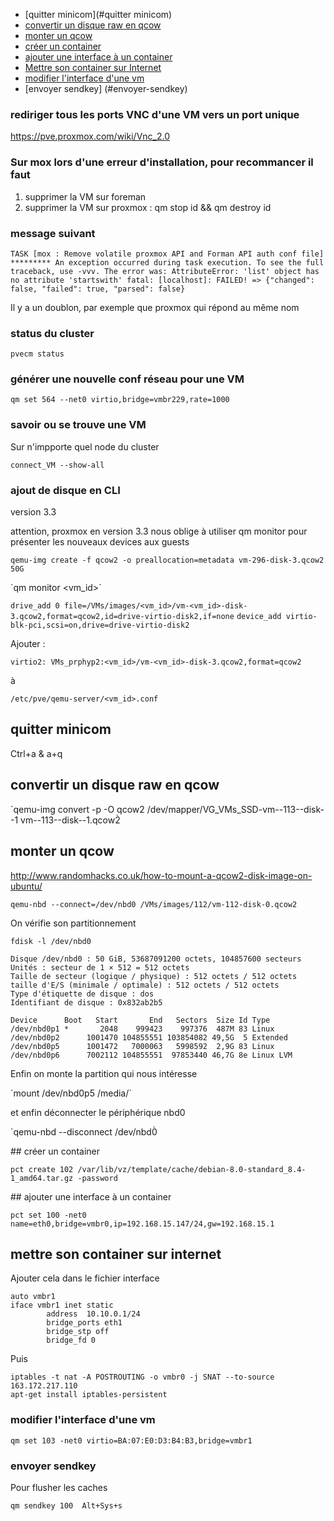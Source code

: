 * [quitter minicom](#quitter minicom)
* [convertir un disque raw en qcow](#convertir-un-disque-raw-en-qcow)   
* [monter un qcow](#monter-un-qcow) 
* [créer un container](#créer-un-container) 
* [ajouter une interface à un container](#ajouter-une-interface-à-un-container) 
* [Mettre son container sur Internet](#mettre-son-container-sur-internet) 
* [modifier l'interface d'une vm](#modifier-l'interface-d'une-vm) 
* [envoyer sendkey] (#envoyer-sendkey)

### rediriger tous les ports VNC d'une  VM vers un port unique

https://pve.proxmox.com/wiki/Vnc_2.0

### Sur mox lors d'une erreur d'installation, pour recommancer il faut

1. supprimer la VM sur foreman
2. supprimer la VM sur proxmox : qm stop id && qm destroy id

### message suivant 
`
TASK [mox : Remove volatile proxmox API and Forman API auth conf file] *********
An exception occurred during task execution. To see the full traceback, use -vvv. The error was: AttributeError: 'list' object has no attribute 'startswith'
fatal: [localhost]: FAILED! => {"changed": false, "failed": true, "parsed": false}
`

Il y a un doublon, par exemple que proxmox qui répond au même nom

### status du cluster

`pvecm status`

### générer une nouvelle conf réseau pour une VM

`qm set 564 --net0 virtio,bridge=vmbr229,rate=1000`

### savoir ou se trouve une VM
Sur n'impporte quel node du cluster 

`connect_VM --show-all`


### ajout de disque en CLI

 version 3.3
 
 attention, proxmox en version 3.3 nous oblige à utiliser qm monitor pour présenter les nouveaux devices aux guests

`qemu-img create -f qcow2 -o preallocation=metadata vm-296-disk-3.qcow2 50G`

`qm monitor <vm_id>̀

`drive_add 0 file=/VMs/images/<vm_id>/vm-<vm_id>-disk-3.qcow2,format=qcow2,id=drive-virtio-disk2,if=none`
`device_add virtio-blk-pci,scsi=on,drive=drive-virtio-disk2`

Ajouter :

`virtio2: VMs_prphyp2:<vm_id>/vm-<vm_id>-disk-3.qcow2,format=qcow2`

à

`/etc/pve/qemu-server/<vm_id>.conf`

## quitter minicom
Ctrl+a & a+q

## convertir un disque raw en qcow

`qemu-img convert -p -O qcow2 /dev/mapper/VG_VMs_SSD-vm--113--disk--1 vm--113--disk--1.qcow2̀

## monter un qcow

http://www.randomhacks.co.uk/how-to-mount-a-qcow2-disk-image-on-ubuntu/

`qemu-nbd --connect=/dev/nbd0 /VMs/images/112/vm-112-disk-0.qcow2`

On vérifie son partitionnement
``` 
fdisk -l /dev/nbd0 

Disque /dev/nbd0 : 50 GiB, 53687091200 octets, 104857600 secteurs
Unités : secteur de 1 × 512 = 512 octets
Taille de secteur (logique / physique) : 512 octets / 512 octets
taille d'E/S (minimale / optimale) : 512 octets / 512 octets
Type d'étiquette de disque : dos
Identifiant de disque : 0x832ab2b5

Device      Boot   Start       End   Sectors  Size Id Type
/dev/nbd0p1 *       2048    999423    997376  487M 83 Linux
/dev/nbd0p2      1001470 104855551 103854082 49,5G  5 Extended
/dev/nbd0p5      1001472   7000063   5998592  2,9G 83 Linux
/dev/nbd0p6      7002112 104855551  97853440 46,7G 8e Linux LVM
```
Enfin on monte la partition qui nous intéresse

`mount /dev/nbd0p5 /media/̀

et enfin déconnecter le périphérique nbd0

`qemu-nbd --disconnect /dev/nbd0̀

## créer un container

```
pct create 102 /var/lib/vz/template/cache/debian-8.0-standard_8.4-1_amd64.tar.gz -password
```

## ajouter une interface à un container
```
pct set 100 -net0 name=eth0,bridge=vmbr0,ip=192.168.15.147/24,gw=192.168.15.1
```

## mettre son container sur internet

Ajouter cela dans le fichier interface
```
auto vmbr1
iface vmbr1 inet static
        address  10.10.0.1/24
        bridge_ports eth1
        bridge_stp off
        bridge_fd 0
```
Puis

```
iptables -t nat -A POSTROUTING -o vmbr0 -j SNAT --to-source 163.172.217.110
apt-get install iptables-persistent
```

### modifier l'interface d'une vm

```
qm set 103 -net0 virtio=BA:07:E0:D3:B4:B3,bridge=vmbr1
```

### envoyer sendkey
Pour flusher les caches
```
qm sendkey 100  Alt+Sys+s
```
